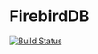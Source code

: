 # FirebirdDB

[![Build Status](https://travis-ci.org/HatsuneMiku/FirebirdDB.jl.svg?branch=master)](https://travis-ci.org/HatsuneMiku/FirebirdDB.jl)
